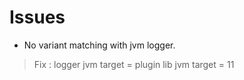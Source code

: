 
# Issues

- No variant matching with jvm logger. 
> Fix : logger jvm target = plugin lib jvm target = 11


